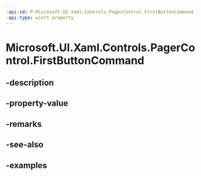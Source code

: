 ```yaml
---
-api-id: P:Microsoft.UI.Xaml.Controls.PagerControl.FirstButtonCommand
-api-type: winrt property
---
```


# Microsoft.UI.Xaml.Controls.PagerControl.FirstButtonCommand

<!--
public System.Windows.Input.ICommand FirstButtonCommand { get; set; }
-->


## -description

## -property-value

## -remarks

## -see-also

## -examples


